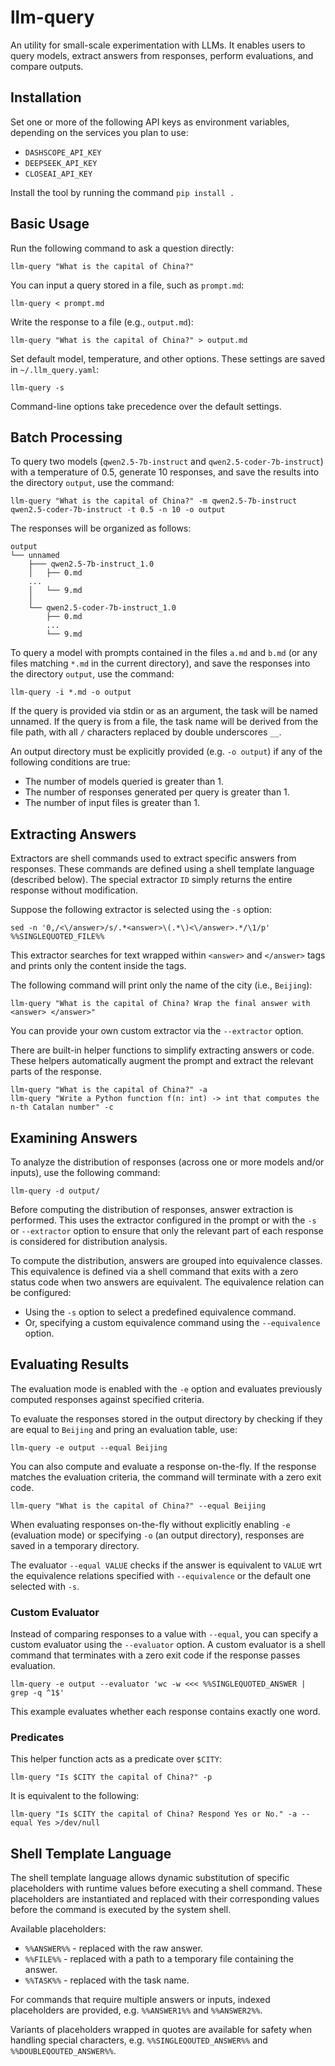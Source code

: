# llm-query

An utility for small-scale experimentation with LLMs. It enables users to query models, extract answers from responses, perform evaluations, and compare outputs.

## Installation

Set one or more of the following API keys as environment variables, depending on the services you plan to use:

- `DASHSCOPE_API_KEY`
- `DEEPSEEK_API_KEY`
- `CLOSEAI_API_KEY`

Install the tool by running the command `pip install .`

## Basic Usage

Run the following command to ask a question directly:

    llm-query "What is the capital of China?"
    
You can input a query stored in a file, such as `prompt.md`:

    llm-query < prompt.md

Write the response to a file (e.g., `output.md`):

    llm-query "What is the capital of China?" > output.md
    
Set default model, temperature, and other options. These settings are saved in `~/.llm_query.yaml`:

    llm-query -s
    
Command-line options take precedence over the default settings.
    
## Batch Processing
    
To query two models (`qwen2.5-7b-instruct` and `qwen2.5-coder-7b-instruct`) with a temperature of 0.5, generate 10 responses, and save the results into the directory `output`, use the command:

    llm-query "What is the capital of China?" -m qwen2.5-7b-instruct qwen2.5-coder-7b-instruct -t 0.5 -n 10 -o output
    
The responses will be organized as follows:

    output
    └── unnamed
        ├─── qwen2.5-7b-instruct_1.0
        │   ├── 0.md
        ...
        │   └── 9.md
        │
        └── qwen2.5-coder-7b-instruct_1.0
            ├── 0.md
            ...
            └── 9.md

To query a model with prompts contained in the files `a.md` and `b.md` (or any files matching `*.md` in the current directory), and save the responses into the directory `output`, use the command:

    llm-query -i *.md -o output

If the query is provided via stdin or as an argument, the task will be named unnamed. If the query is from a file, the task name will be derived from the file path, with all `/` characters replaced by double underscores `__`.


An output directory must be explicitly provided (e.g. `-o output`) if any of the following conditions are true:

- The number of models queried is greater than 1.
- The number of responses generated per query is greater than 1.
- The number of input files is greater than 1.

## Extracting Answers

Extractors are shell commands used to extract specific answers from responses. These commands are defined using a shell template language (described below). The special extractor `ID` simply returns the entire response without modification.

Suppose the following extractor is selected using the `-s` option:

    sed -n '0,/<\/answer>/s/.*<answer>\(.*\)<\/answer>.*/\1/p' %%SINGLEQUOTED_FILE%%
    
This extractor searches for text wrapped within `<answer>` and `</answer>` tags and prints only the content inside the tags.

The following command will print only the name of the city (i.e., `Beijing`):

    llm-query "What is the capital of China? Wrap the final answer with <answer> </answer>"
    
You can provide your own custom extractor via the `--extractor` option.

There are built-in helper functions to simplify extracting answers or code. These helpers automatically augment the prompt and extract the relevant parts of the response.

    llm-query "What is the capital of China?" -a
    llm-query "Write a Python function f(n: int) -> int that computes the n-th Catalan number" -c
    
## Examining Answers

To analyze the distribution of responses (across one or more models and/or inputs), use the following command:

    llm-query -d output/

Before computing the distribution of responses, answer extraction is performed. This uses the extractor configured in the prompt or with the `-s` or `--extractor` option to ensure that only the relevant part of each response is considered for distribution analysis.

To compute the distribution, answers are grouped into equivalence classes. This equivalence is defined via a shell command that exits with a zero status code when two answers are equivalent. The equivalence relation can be configured:

- Using the `-s` option to select a predefined equivalence command.
- Or, specifying a custom equivalence command using the `--equivalence` option.
    
## Evaluating Results

The evaluation mode is enabled with the `-e` option and evaluates previously computed responses against specified criteria.

To evaluate the responses stored in the output directory by checking if they are equal to `Beijing` and pring an evaluation table, use:

    llm-query -e output --equal Beijing
    
You can also compute and evaluate a response on-the-fly. If the response matches the evaluation criteria, the command will terminate with a zero exit code.

    llm-query "What is the capital of China?" --equal Beijing

When evaluating responses on-the-fly without explicitly enabling `-e` (evaluation mode) or specifying `-o` (an output directory), responses are saved in a temporary directory.

The evaluator `--equal VALUE` checks if the answer is equivalent to `VALUE` wrt the equivalence relations specified with `--equivalence` or the default one selected with `-s`.
    
### Custom Evaluator

Instead of comparing responses to a value with `--equal`, you can specify a custom evaluator using the `--evaluator` option. A custom evaluator is a shell command that terminates with a zero exit code if the response passes evaluation.

    llm-query -e output --evaluator 'wc -w <<< %%SINGLEQUOTED_ANSWER | grep -q ^1$'

This example evaluates whether each response contains exactly one word.

### Predicates

This helper function acts as a predicate over `$CITY`:

    llm-query "Is $CITY the capital of China?" -p
    
It is equivalent to the following:

    llm-query "Is $CITY the capital of China? Respond Yes or No." -a --equal Yes >/dev/null

## Shell Template Language

The shell template language allows dynamic substitution of specific placeholders with runtime values before executing a shell command. These placeholders are instantiated and replaced with their corresponding values before the command is executed by the system shell.

Available placeholders:

- `%%ANSWER%%` - replaced with the raw answer.
- `%%FILE%%` - replaced with a path to a temporary file containing the answer.
- `%%TASK%%` - replaced with the task name.

For commands that require multiple answers or inputs, indexed placeholders are provided, e.g. `%%ANSWER1%%` and `%%ANSWER2%%`.

Variants of placeholders wrapped in quotes are available for safety when handling special characters, e.g. `%%SINGLEQOUTED_ANSWER%%` and `%%DOUBLEQOUTED_ANSWER%%`.
